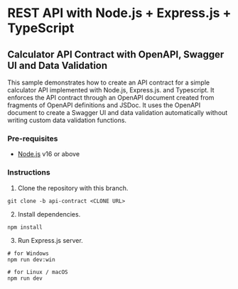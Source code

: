 # REST API with Node.js + Express.js + TypeScript

## Calculator API Contract with OpenAPI, Swagger UI and Data Validation

This sample demonstrates how to create an API contract for a simple calculator API implemented with Node.js, Express.js. and Typescript. It enforces the API contract through an OpenAPI document created from fragments of OpenAPI definitions and JSDoc. It uses the OpenAPI document to create a Swagger UI and data validation automatically without writing custom data validation functions.

### Pre-requisites

- [Node.js](https://nodejs.org/en/download) v16 or above

### Instructions

1. Clone the repository with this branch.

```shell
git clone -b api-contract <CLONE URL>
```

2. Install dependencies.

```shell
npm install
```

3. Run Express.js server.

```shell
# for Windows
npm run dev:win

# for Linux / macOS
npm run dev
```